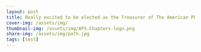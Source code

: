 ```yaml
---
layout: post
title: Really excited to be elected as the Treasurer of The American Physical Society (APS) Chapter at UPenn!
cover-img: /assets/img/
thumbnail-img: /assets/img/APS-Chapters-logo.png
share-img: /assets/img/path.jpg
tags: [test]
---
```

